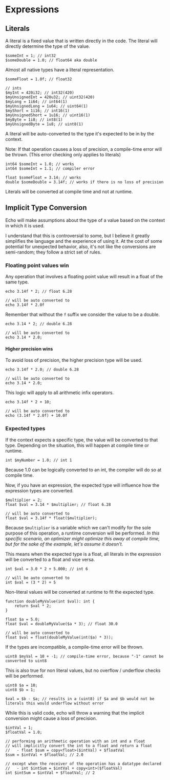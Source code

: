 # Expressions

## Literals 

A literal is a fixed value that is written directly in the code. The literal will directly determine the type of the value.

```echo
$someInt = 1; // int32
$someDouble = 1.0; // float64 aka double
```

Almost all native types have a literal representation.

```echo
$someFloat = 1.0f; // float32

// ints 
$myInt = 420i32; // int32(420)
$myUnsignedInt = 420u32; // uint32(420)
$myLong = 1i64; // int64(1)
$myUnsignedLong = 1u64; // uint64(1)
$myShort = 1i16; // int16(1)
$myUnsignedShort = 1u16; // uint16(1)
$myByte = 1i8; // int8(1)
$myUnsignedByte = 1u8; // uint8(1)
```

A literal will be auto-converted to the type it's expected to be in by the context.

Note: If that operation causes a loss of precision, a compile-time error will be thrown. (This error checking only applies to literals)

```echo
int64 $someInt = 1.0; // works
int64 $someInt = 1.1; // compiler error

float $someFloat = 3.14; // works
double $someDouble = 3.14f; // works if there is no loss of precision
```

Literals will be converted at compile time and not at runtime.

## Implicit Type Conversion

Echo will make assumptions about the type of a value based on the context in which it is used.

I understand that this is controversial to some, but I believe it greatly simplifies the language and the experience of using it.
At the cost of some potential for unexpected behavior, also, it's not like the conversions are semi-random; they follow a strict set of rules.

### Floating point values win

Any operation that involves a floating point value will result in a float of the same type.

```echo
echo 3.14f * 2; // float 6.28

// will be auto converted to
echo 3.14f * 2.0f 
```

Remember that without the `f` suffix we consider the value to be a double.

```echo
echo 3.14 * 2; // double 6.28

// will be auto converted to
echo 3.14 * 2.0;
```

#### Higher precision wins

To avoid loss of precision, the higher precision type will be used.

```echo
echo 3.14f * 2.0; // double 6.28

// will be auto converted to
echo 3.14 * 2.0;
```

This logic will apply to all arithmetic infix operators.

```echo
echo 3.14f * 2 + 10;

// will be auto converted to
echo (3.14f * 2.0f) + 10.0f
```

### Expected types

If the context expects a specific type, the value will be converted to that type. Depending on the situation, this will happen at compile time or runtime.

```echo
int $myNumber = 1.0; // int 1
```

Because 1.0 can be logically converted to an int, the compiler will do so at compile time.

Now, if you have an expression, the expected type will influence how the expression types are converted.

```echo
$multiplier = 2;
float $val = 3.14 * $multiplier; // float 6.28

// will be auto converted to
float $val = 3.14f * float($multiplier);
```

Because `$multiplier` is a variable which we can't modify for the sole purpose of this operation, a runtime conversion will be performed. 
_In this specific scenario, an optimizer might optimize this away at compile time, but for the sake of the example, let's assume it doesn't._

This means when the expected type is a float, all literals in the expression will be converted to a float and vice versa.

```echo
int $val = 3.0 * 2 + 5.000; // int 6

// will be auto converted to
int $val = (3 * 2) + 5
```

Non-literal values will be converted at runtime to fit the expected type.

```echo
function doubleMyValue(int $val): int {
    return $val * 2;
}

float $a = 5.0;
float $val = doubleMyValue($a * 3); // float 30.0

// will be auto converted to
float $val = float(doubleMyValue(int($a) * 3));
```

If the types are incompatible, a compile-time error will be thrown.

```echo
uint8 $myVal = 10 + -1; // compile-time error, because "-1" cannot be converted to uint8
```

This is also true for non literal values, but no overflow / underflow checks will be performed.

```echo
uint8 $a = 10;
uint8 $b = 1;

$val = $b - $a; // results in a (uint8) if $a and $b would not be literals this would underflow without error
```

While this is valid code, echo will throw a warning that the implicit conversion might cause a loss of precision.



```echo
$intVal = 1;
$floatVal = 1.0;

// performing an arithmetic operation with an int and a float
// will implicitly convert the int to a float and return a float
//   - float $sum = copy<float>($intVal) + $floatVal
$sum = $intVal + $floatVal; // 2.0

// except when the receiver of the operation has a datatype declared
//   - int $intSum = $intVal + copy<int>($floatVal)
int $intSum = $intVal + $floatVal; // 2
```